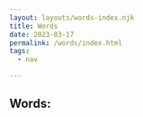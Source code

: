 ```yaml
---
layout: layouts/words-index.njk
title: Words
date: 2023-03-17
permalink: /words/index.html
tags:
  - nav

---
```


## Words:
